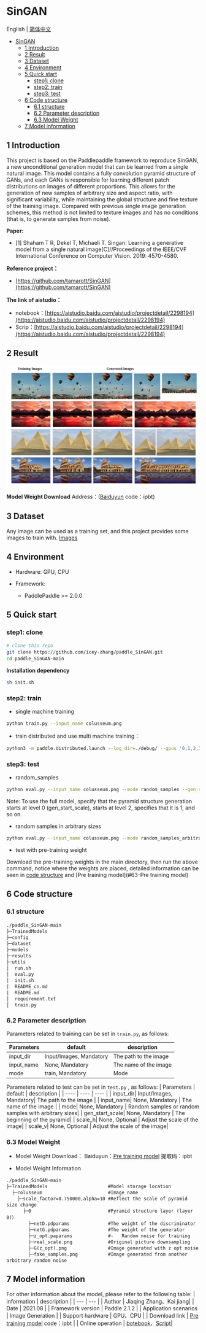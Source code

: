 # SinGAN

English | [简体中文](./README_cn.md)
   * [SinGAN](#SinGAN)
      * [1 Introduction](#1-Introduction)
      * [2 Result](#2-Result)
      * [3 Dataset](#3-Dataset)
      * [4 Environment](#4-Environment)
      * [5 Quick start](#5-Quickstart)
         * [step1: clone](#step1-clone)
         * [step2: train](#step2-train)
         * [step3: test](#step3-test)
      * [6 Code structure](#6-Codestructure)
         * [6.1 structure](#61-structure)
         * [6.2 Parameter description](#62-Parameter-description)
         * [6.3 Model Weight](#63-Model-Weight)
      * [7 Model information](#7-Model-information)


## 1 Introduction
This project is based on the Paddlepaddle framework to reproduce SinGAN, a new unconditional generation model that can be learned from a single natural image. This model contains a fully convolution pyramid structure of GANs, and each GANs is responsible for learning different patch distributions on images of different proportions. This allows for the generation of new samples of arbitrary size and aspect ratio, with significant variability, while maintaining the global structure and fine texture of the training image. Compared with previous single image generation schemes, this method is not limited to texture images and has no conditions (that is, to generate samples from noise).


**Paper:**
- [1] Shaham T R, Dekel T, Michaeli T. Singan: Learning a generative model from a single natural image[C]//Proceedings of the IEEE/CVF International Conference on Computer Vision. 2019: 4570-4580.<br>

**Reference project：**
- [https://github.com/tamarott/SinGAN](https://github.com/tamarott/SinGAN)

**The link of aistudio：**
- notebook：[https://aistudio.baidu.com/aistudio/projectdetail/2298194](https://aistudio.baidu.com/aistudio/projectdetail/2298194)
- Scrip：[https://aistudio.baidu.com/aistudio/projectdetail/2298194](https://aistudio.baidu.com/aistudio/projectdetail/2298194)

## 2 Result

![Generated Results](https://github.com/icey-zhang/paddle_SinGAN/blob/main/Output/result-Paddle.png)

**Model Weight Download**
Address：([Baiduyun](https://pan.baidu.com/s/1MGA0GT1jkgAvd0REjN1aRg) code：ipbt)

## 3 Dataset

Any image can be used as a training set, and this project provides some images to train with.
[Images](https://github.com/icey-zhang/paddle_SinGAN/tree/main/Input)

## 4 Environment

- Hardware: GPU, CPU

- Framework:
  - PaddlePaddle >= 2.0.0

## 5 Quick start

### step1: clone 

```bash
# clone this repo
git clone https://github.com/icey-zhang/paddle_SinGAN.git
cd paddle_SinGAN-main
```
**Installation dependency**
```bash
sh init.sh
```

### step2: train
-  single machine training
```bash
python train.py --input_name colusseum.png 
```

- train distributed and use multi machine training：
```bash
python3 -m paddle.distributed.launch --log_dir=./debug/ --gpus '0,1,2,3' train.py --input_name colusseum.png
```

### step3: test
- random_samples
```bash
python eval.py --input_name colusseum.png --mode random_samples --gen_start_scale 0
```
Note: To use the full model, specify that the pyramid structure generation starts at level 0 (gen_start_scale), starts at level 2, specifies that it is 1, and so on.

- random samples in arbitrary sizes
```bash
python eval.py --input_name colusseum.png --mode random_samples_arbitrary_sizes --scale_h 2 --scale_v 1
```
- test with pre-training weight

Download the pre-training weights in the main directory, then run the above command, notice where the weights are placed, detailed information can be seen in [code structure](#61-structure) and [Pre training model](#63-Pre training model)

## 6 Code structure

### 6.1 structure

```
./paddle_SinGAN-main
├─TrainedModels             
├─config                        
├─dataset                     
├─models                      
├─results                    
├─utils                         
│  run.sh                  
│  eval.py                    
│  init.sh                     
|  README_cn.md                 
|  README.md                  
│  requirement.txt               
│  train.py                      
```

### 6.2 Parameter description

Parameters related to training  can be set in `train.py`, as follows:

|  Parameters   | default  | description |
|  ----  |  ----  |  ----  |
| input_dir| Input/Images, Mandatory| The path to the image |
| input_name| None, Mandatory | The name of the image  |
| mode| train, Mandatory | Mode |

Parameters related to test  can be set in `test.py` , as follows:
|  Parameters   | default  | description |
|  ----  |  ----  |  ----  |
| input_dir| Input/Images, Mandatory| The path to the image |
| input_name| None, Mandatory | The name of the image |
| mode| None, Mandatory | Random samples or random samples with arbitrary sizes|
| gen_start_scale| None, Mandatory | The beginning of the pyramid|
| scale_h| None, Optional | Adjust the scale of the image|
| scale_v| None, Optional | Adjust the scale of the image|

### 6.3 Model Weight

- Model Weight Download：
Baiduyun：[Pre training model](https://pan.baidu.com/s/1MGA0GT1jkgAvd0REjN1aRg) 提取码：ipbt

- Model Weight Information
```
./paddle_SinGAN-main
├─TrainedModels                      #Model storage location
  ├─colusseum                        #Image name
    ├─scale_factor=0.750000,alpha=10 #Reflect the scale of pyramid size change
      ├─0                            #Pyramid structure layer (layer 0)）
        ├─netD.pdparams              #The weight of the discriminator
        ├─netG.pdparams              #The weight of the generator
        ├─z_opt.paparams             #-   Random noise for training
        ├─real_scale.png             #Original picture downsampling
        ├─G(z_opt).png               #Image generated with z opt noise
        ├─fake_samples.png           #Image generated from another arbitrary random noise
```

## 7 Model information

For other information about the model, please refer to the following table:
| information | description |
| --- | --- |
| Author | Jiaqing Zhang、Kai jiang|
| Date | 2021.08 |
| Framework version | Paddle 2.1.2 |
| Application scenarios | Image Generation |
| Support hardware | GPU、CPU |
| Download link | [Pre training model](https://pan.baidu.com/s/1MGA0GT1jkgAvd0REjN1aRg) code：ipbt  |
| Online operation | [botebook](https://aistudio.baidu.com/aistudio/projectdetail/2298194)、[Script](https://aistudio.baidu.com/aistudio/projectdetail/2298194)|
